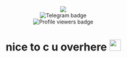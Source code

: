<div align='center'>
  <img src='https://i.ibb.co/KpY6qKdY/giphy.gif'/>
</div>

<div align='center' id="badges">
  <img src="https://img.shields.io/badge/telegram-black?style=for-the-badge&logo=telegram" alt="Telegram badge"/>
</div>

<div align='center'>
  <img src="https://komarev.com/ghpvc/?username=a0kii&style=for-the-badge&color=black" alt="Profile viewers badge"/>
</div>

<div align='center'>
  <h1>
    nice to c u overhere
    <img src="https://media.giphy.com/media/hvRJCLFzcasrR4ia7z/giphy.gif" width="30px"/>
  </h1>
</div>
